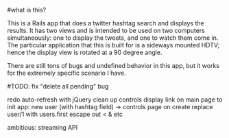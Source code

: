 #what is this?

This is a Rails app that does a twitter hashtag search and displays the results. It has two views and is intended to be used on two computers simultaneously: one to display the tweets, and one to watch them come in. The particular application that this is built for is a sideways mounted HDTV; hence the display view is rotated at a 90 degree angle.

There are still tons of bugs and undefined behavior in this app, but it works for the extremely specific scenario I have.

#TODO:
fix "delete all pending" bug

redo auto-refresh with jQuery
clean up controls display
link on main page to init app: new user (with hashtag field) -> controls page on create
replace user/1 with users.first
escape out &lt; &amp; etc

ambitious: streaming API


